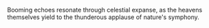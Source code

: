 Booming echoes resonate through celestial expanse, as the heavens themselves yield to the thunderous applause of nature's symphony.